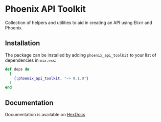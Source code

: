 # Phoenix API Toolkit

Collection of helpers and utilities to aid in creating an API using Elixir and Phoenix.

## Installation

The package can be installed
by adding `phoenix_api_toolkit` to your list of dependencies in `mix.exs`:

```elixir
def deps do
  [
    {:phoenix_api_toolkit, "~> 0.1.0"}
  ]
end
```

## Documentation

Documentation is available on [HexDocs](https://hexdocs.pm/phoenix_api_toolkit/)